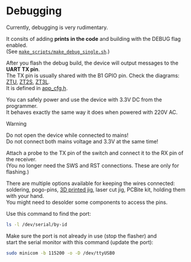 # Debugging

[ZTU]: https://developer.tuya.com/en/docs/iot/ztu-module-datasheet?id=Ka45nl4ywgabp
[ZT2S]: https://developer.tuya.com/en/docs/iot/zt2s-module-datasheet?id=Kas9gdtath9p0
[ZT3L]: https://developer.tuya.com/en/docs/iot/zt3l-module-datasheet?id=Ka438n1j8nuvu
[3D_model]: https://www.printables.com/model/763948-tuya-cbu-flashing-jig


Currently, debugging is very rudimentary.  

It consits of adding **prints in the code** and building with the DEBUG flag enabled.  
(See [`make_scripts/make_debug_single.sh`](/make_scripts/make_debug_single.sh).)  

After you flash the debug build, the device will output messages to the **UART TX pin**.  
The TX pin is usually shared with the B1 GPIO pin. Check the diagrams: [ZTU], [ZT2S], [ZT3L].  
It is defined in [app_cfg.h](/src/app_cfg.h).  

You can safely power and use the device with 3.3V DC from the programmer.  
It behaves exactly the same way it does when powered with 220V AC.

> [!WARNING]  
> Do not open the device while connected to mains!  
> Do not connect both mains voltage and 3.3V at the same time!  

Attach a probe to the TX pin of the switch and connect it to the RX pin of the receiver.  
(You no longer need the SWS and RST connections. These are only for flashing.)  

There are multiple options available for keeping the wires connected:  
soldering, pogo-pins, [3D printed jig][3D_model], laser cut jig, PCBite kit, holding them with your hand.  
You might need to desolder some components to access the pins.

Use this command to find the port:

```bash
ls -l /dev/serial/by-id
```

Make sure the port is not already in use (stop the flasher) and  
start the serial monitor with this command (update the port):

```bash
sudo minicom -b 115200 -o -D /dev/ttyUSB0
```